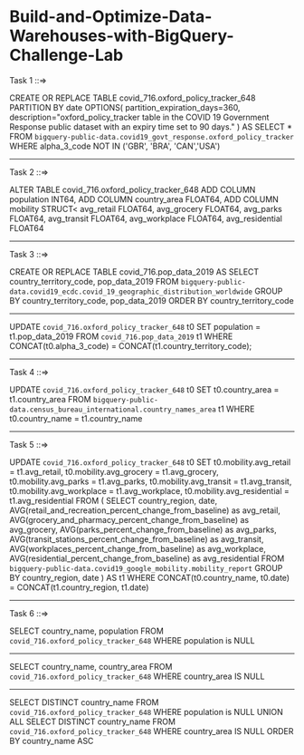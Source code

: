 # Build-and-Optimize-Data-Warehouses-with-BigQuery-Challenge-Lab

Task 1 ::=>

CREATE OR REPLACE TABLE covid_716.oxford_policy_tracker_648
PARTITION BY date
OPTIONS(
partition_expiration_days=360,
description="oxford_policy_tracker table in the COVID 19 Government Response public dataset with  an expiry time set to 90 days."
) AS
SELECT
   *
FROM
   `bigquery-public-data.covid19_govt_response.oxford_policy_tracker`
WHERE
   alpha_3_code NOT IN ('GBR', 'BRA', 'CAN','USA')
 
 
------------------------------------------------------------------------------------------------------------------------------------------------------------------
Task 2 ::=>
   
   
ALTER TABLE  covid_716.oxford_policy_tracker_648
ADD COLUMN population INT64,
ADD COLUMN country_area FLOAT64,
ADD COLUMN mobility STRUCT<
   avg_retail      FLOAT64,
   avg_grocery     FLOAT64,
   avg_parks       FLOAT64,
   avg_transit     FLOAT64,
   avg_workplace   FLOAT64,
   avg_residential FLOAT64
>


------------------------------------------------------------------------------------------------------------------------------------------------------------------


Task 3 ::=>

CREATE OR REPLACE TABLE covid_716.pop_data_2019 AS
SELECT
  country_territory_code,
  pop_data_2019
FROM 
  `bigquery-public-data.covid19_ecdc.covid_19_geographic_distribution_worldwide`
GROUP BY
  country_territory_code,
  pop_data_2019
ORDER BY
  country_territory_code
  
  
------------------------------------------------------------------------------------------------------------------------------------------------------------------


UPDATE
   `covid_716.oxford_policy_tracker_648` t0
SET
   population = t1.pop_data_2019
FROM
   `covid_716.pop_data_2019` t1
WHERE
   CONCAT(t0.alpha_3_code) = CONCAT(t1.country_territory_code);
   


------------------------------------------------------------------------------------------------------------------------------------------------------------------


 Task 4 ::=>
 
 UPDATE
   `covid_716.oxford_policy_tracker_648` t0
SET
   t0.country_area = t1.country_area
FROM
   `bigquery-public-data.census_bureau_international.country_names_area` t1
WHERE
   t0.country_name = t1.country_name
 
 ------------------------------------------------------------------------------------------------------------------------------------------------------------------
 
 
  Task 5 ::=>
  
   UPDATE
   `covid_716.oxford_policy_tracker_648` t0
SET
   t0.mobility.avg_retail      = t1.avg_retail,
   t0.mobility.avg_grocery     = t1.avg_grocery,
   t0.mobility.avg_parks       = t1.avg_parks,
   t0.mobility.avg_transit     = t1.avg_transit,
   t0.mobility.avg_workplace   = t1.avg_workplace,
   t0.mobility.avg_residential = t1.avg_residential
FROM
   ( SELECT country_region, date,
      AVG(retail_and_recreation_percent_change_from_baseline) as avg_retail,
      AVG(grocery_and_pharmacy_percent_change_from_baseline)  as avg_grocery,
      AVG(parks_percent_change_from_baseline) as avg_parks,
      AVG(transit_stations_percent_change_from_baseline) as avg_transit,
      AVG(workplaces_percent_change_from_baseline) as avg_workplace,
      AVG(residential_percent_change_from_baseline)  as avg_residential
      FROM `bigquery-public-data.covid19_google_mobility.mobility_report`
      GROUP BY country_region, date
   ) AS t1
WHERE
   CONCAT(t0.country_name, t0.date) = CONCAT(t1.country_region, t1.date)
   
 ------------------------------------------------------------------------------------------------------------------------------------------------------------------
 
 
 Task 6 ::=>
 
SELECT country_name, population
FROM `covid_716.oxford_policy_tracker_648`
WHERE population is NULL

------------------------------------------------------------------------------------------------------------------------------------------------------------------
SELECT country_name, country_area
FROM `covid_716.oxford_policy_tracker_648`
WHERE country_area IS NULL

------------------------------------------------------------------------------------------------------------------------------------------------------------------

SELECT DISTINCT country_name
FROM `covid_716.oxford_policy_tracker_648`
WHERE population is NULL
UNION ALL
SELECT DISTINCT country_name
FROM `covid_716.oxford_policy_tracker_648`
WHERE country_area IS NULL
ORDER BY country_name ASC

